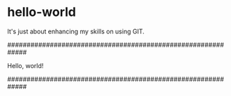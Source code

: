 # hello-world
It's just about enhancing my skills on using GIT.

#############################################################

Hello, world!

#############################################################
